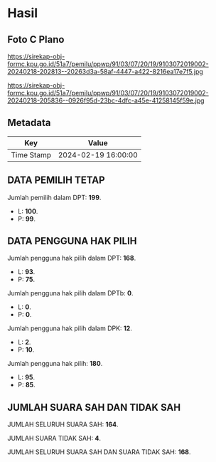 # Hasil

## Foto C Plano

https://sirekap-obj-formc.kpu.go.id/51a7/pemilu/ppwp/91/03/07/20/19/9103072019002-20240218-202813--20263d3a-58af-4447-a422-8216ea17e7f5.jpg

https://sirekap-obj-formc.kpu.go.id/51a7/pemilu/ppwp/91/03/07/20/19/9103072019002-20240218-205836--0926f95d-23bc-4dfc-a45e-41258145f59e.jpg


## Metadata

| Key        | Value               |
| ---------- | ------------------- |
| Time Stamp | 2024-02-19 16:00:00 |


## DATA PEMILIH TETAP

Jumlah pemilih dalam DPT: **199**.
 * L: **100**.
 * P: **99**.

## DATA PENGGUNA HAK PILIH

Jumlah pengguna hak pilih dalam DPT: **168**.
 * L: **93**.
 * P: **75**.

Jumlah pengguna hak pilih dalam DPTb: **0**.
 * L: **0**.
 * P: **0**.

Jumlah pengguna hak pilih dalam DPK: **12**.
 * L: **2**.
 * P: **10**.

Jumlah pengguna hak pilih: **180**.
 * L: **95**.
 * P: **85**.

## JUMLAH SUARA SAH DAN TIDAK SAH

JUMLAH SELURUH SUARA SAH: **164**.

JUMLAH SUARA TIDAK SAH: **4**.

JUMLAH SELURUH SUARA SAH DAN SUARA TIDAK SAH: **168**.


